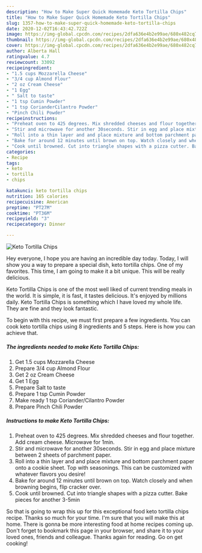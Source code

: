 ```yaml
---
description: "How to Make Super Quick Homemade Keto Tortilla Chips"
title: "How to Make Super Quick Homemade Keto Tortilla Chips"
slug: 1357-how-to-make-super-quick-homemade-keto-tortilla-chips
date: 2020-12-02T16:43:42.722Z
image: https://img-global.cpcdn.com/recipes/2dfa636e4b2e99ae/680x482cq70/keto-tortilla-chips-recipe-main-photo.jpg
thumbnail: https://img-global.cpcdn.com/recipes/2dfa636e4b2e99ae/680x482cq70/keto-tortilla-chips-recipe-main-photo.jpg
cover: https://img-global.cpcdn.com/recipes/2dfa636e4b2e99ae/680x482cq70/keto-tortilla-chips-recipe-main-photo.jpg
author: Alberta Hall
ratingvalue: 4.7
reviewcount: 33092
recipeingredient:
- "1.5 cups Mozzarella Cheese"
- "3/4 cup Almond Flour"
- "2 oz Cream Cheese"
- "1 Egg"
- " Salt to taste"
- "1 tsp Cumin Powder"
- "1 tsp CorianderCilantro Powder"
- "Pinch Chili Powder"
recipeinstructions:
- "Preheat oven to 425 degrees. Mix shredded cheeses and flour together. Add cream cheese. Microwave for 1min."
- "Stir and microwave for another 30seconds. Stir in egg and place mixture between 2 sheets of parchment paper."
- "Roll into a thin layer and and place mixture and bottom parchment paper onto a cookie sheet. Top with seasonings. This can be customized with whatever flavors you desire!"
- "Bake for around 12 minutes until brown on top. Watch closely and when browning begins, flip cracker over."
- "Cook until browned. Cut into triangle shapes with a pizza cutter. Bake pieces for another 3-5min"
categories:
- Recipe
tags:
- keto
- tortilla
- chips

katakunci: keto tortilla chips 
nutrition: 165 calories
recipecuisine: American
preptime: "PT27M"
cooktime: "PT36M"
recipeyield: "3"
recipecategory: Dinner

---
```



![Keto Tortilla Chips](https://img-global.cpcdn.com/recipes/2dfa636e4b2e99ae/680x482cq70/keto-tortilla-chips-recipe-main-photo.jpg)

Hey everyone, I hope you are having an incredible day today. Today, I will show you a way to prepare a special dish, keto tortilla chips. One of my favorites. This time, I am going to make it a bit unique. This will be really delicious.



Keto Tortilla Chips is one of the most well liked of current trending meals in the world. It is simple, it is fast, it tastes delicious. It's enjoyed by millions daily. Keto Tortilla Chips is something which I have loved my whole life. They are fine and they look fantastic.


To begin with this recipe, we must first prepare a few ingredients. You can cook keto tortilla chips using 8 ingredients and 5 steps. Here is how you can achieve that.

<!--inarticleads1-->

##### The ingredients needed to make Keto Tortilla Chips:

1. Get 1.5 cups Mozzarella Cheese
1. Prepare 3/4 cup Almond Flour
1. Get 2 oz Cream Cheese
1. Get 1 Egg
1. Prepare  Salt to taste
1. Prepare 1 tsp Cumin Powder
1. Make ready 1 tsp Coriander/Cilantro Powder
1. Prepare Pinch Chili Powder




<!--inarticleads2-->

##### Instructions to make Keto Tortilla Chips:

1. Preheat oven to 425 degrees. Mix shredded cheeses and flour together. Add cream cheese. Microwave for 1min.
1. Stir and microwave for another 30seconds. Stir in egg and place mixture between 2 sheets of parchment paper.
1. Roll into a thin layer and and place mixture and bottom parchment paper onto a cookie sheet. Top with seasonings. This can be customized with whatever flavors you desire!
1. Bake for around 12 minutes until brown on top. Watch closely and when browning begins, flip cracker over.
1. Cook until browned. Cut into triangle shapes with a pizza cutter. Bake pieces for another 3-5min




So that is going to wrap this up for this exceptional food keto tortilla chips recipe. Thanks so much for your time. I'm sure that you will make this at home. There is gonna be more interesting food at home recipes coming up. Don't forget to bookmark this page in your browser, and share it to your loved ones, friends and colleague. Thanks again for reading. Go on get cooking!
